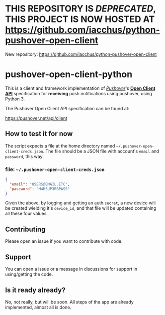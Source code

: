# THIS REPOSITORY IS *DEPRECATED*, THIS PROJECT IS NOW HOSTED AT https://github.com/iacchus/python-pushover-open-client

New repository:
https://github.com/iacchus/python-pushover-open-client

# pushover-open-client-python

This is a client and framework implementation of 
[*Pushover*](https://play.google.com/store/apps/details?id=net.superblock.pushover)'s
[**Open Client API**](https://pushover.net/api/client) specification for
**receiving** push notifications using pushover, using Python 3.

The Pushover Open Client API specification can be found at:

https://pushover.net/api/client

## How to test it for now

The script expects a file at the home directory named `~/.pushover-open-client-creds.json`.
The file should be a JSON file with account's `email` and `password`, this way:

### file: `~/.pushover-open-client-creds.json`

```json
{
  "email": "USERS@EMAIL.ETC",
  "password": "M4HSUP3RBPASS"
}
```

Given the above, by logging and getting an auth `secret`, a new device will be
created wielding it's `device_id`, and that file will be updated containing all
these four values.

## Contributing

Please open an issue if you want to contribute with code.

## Support

You can open a issue or a message in discussions for support in using/getting
the code.

## Is it ready already?

No, not really, but will be soon. All steps of the app are already implemented,
almost all is done.

